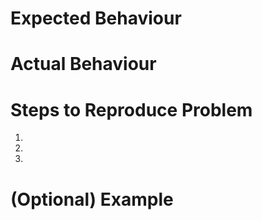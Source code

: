 # Expected Behaviour

# Actual Behaviour

# Steps to Reproduce Problem
1.
2.
3.

# (Optional) Example